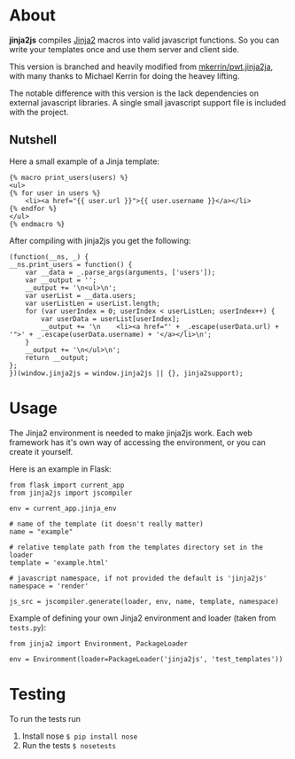 About
=====

**jinja2js** compiles [Jinja2](http://jinja.pocoo.org/docs/) macros into valid
javascript functions. So you can write your templates once and use them
server and client side.

This version is branched and heavily modified from
[mkerrin/pwt.jinja2ja](https://github.com/mkerrin/pwt.jinja2js), with many
thanks to Michael Kerrin for doing the heavey lifting.

The notable difference with this version is the lack dependencies on external
javascript libraries. A single small javascript support file is included
with the project.

Nutshell
--------

Here a small example of a Jinja template:

    {% macro print_users(users) %}
    <ul>
    {% for user in users %}
        <li><a href="{{ user.url }}">{{ user.username }}</a></li>
    {% endfor %}
    </ul>
    {% endmacro %}


After compiling with jinja2js you get the following:

    (function(__ns, _) {
    __ns.print_users = function() {
        var __data = _.parse_args(arguments, ['users']);
        var __output = '';
        __output += '\n<ul>\n';
        var userList = __data.users;
        var userListLen = userList.length;
        for (var userIndex = 0; userIndex < userListLen; userIndex++) {
            var userData = userList[userIndex];
            __output += '\n    <li><a href="' + _.escape(userData.url) + '">' + _.escape(userData.username) + '</a></li>\n';
        }
        __output += '\n</ul>\n';
        return __output;
    };
    })(window.jinja2js = window.jinja2js || {}, jinja2support);


Usage
=====

The Jinja2 environment is needed to make jinja2js work. Each web framework
has it's own way of accessing the environment, or you can create it yourself.

Here is an example in Flask:

    from flask import current_app
    from jinja2js import jscompiler

    env = current_app.jinja_env

    # name of the template (it doesn't really matter)
    name = "example"

    # relative template path from the templates directory set in the loader
    template = 'example.html'

    # javascript namespace, if not provided the default is 'jinja2js'
    namespace = 'render'

    js_src = jscompiler.generate(loader, env, name, template, namespace)


Example of defining your own Jinja2 environment and loader (taken from `tests.py`):

    from jinja2 import Environment, PackageLoader

    env = Environment(loader=PackageLoader('jinja2js', 'test_templates'))


Testing
=======

To run the tests run

1. Install nose `$ pip install nose`
2. Run the tests `$ nosetests`

